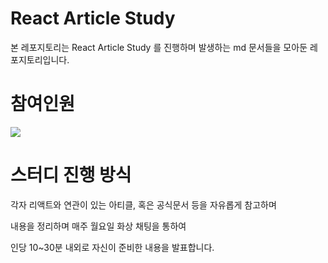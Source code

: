 # React Article Study

본 레포지토리는 React Article Study 를 진행하며 발생하는 md 문서들을 모아둔 레포지토리입니다.

# 참여인원

<a href="https://github.com/XionWCFM/react-article-study/graphs/contributors">
  <img src="https://contrib.rocks/image?repo=XionWCFM/react-article-study" />
</a>


# 스터디 진행 방식

각자 리액트와 연관이 있는 아티클, 혹은 공식문서 등을 자유롭게 참고하며

내용을 정리하며 매주 월요일 화상 채팅을 통하여

인당 10~30분 내외로 자신이 준비한 내용을 발표합니다.